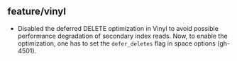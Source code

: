 ## feature/vinyl

* Disabled the deferred DELETE optimization in Vinyl to avoid possible
  performance degradation of secondary index reads. Now, to enable the
  optimization, one has to set the `defer_deletes` flag in space options
  (gh-4501).
